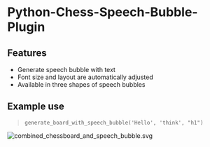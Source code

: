 # Python-Chess-Speech-Bubble-Plugin


## Features

- Generate speech bubble with text
- Font size and layout are automatically adjusted
- Available in three shapes of speech bubbles

## Example use

>`generate_board_with_speech_bubble('Hello', 'think', "h1")`

![combined_chessboard_and_speech_bubble.svg](combined_chessboard_and_speech_bubble.svg)